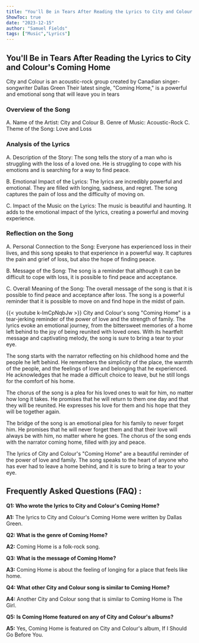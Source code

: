 ```yaml
---
title: "You'll Be in Tears After Reading the Lyrics to City and Colour's Coming Home"
ShowToc: true 
date: "2023-12-15"
author: "Samuel Fields" 
tags: ["Music","Lyrics"]
---
```

## You'll Be in Tears After Reading the Lyrics to City and Colour's Coming Home

City and Colour is an acoustic-rock group created by Canadian singer-songwriter Dallas Green Their latest single, "Coming Home," is a powerful and emotional song that will leave you in tears

### Overview of the Song

A. Name of the Artist: City and Colour 
B. Genre of Music: Acoustic-Rock 
C. Theme of the Song: Love and Loss 

### Analysis of the Lyrics

A. Description of the Story: The song tells the story of a man who is struggling with the loss of a loved one. He is struggling to cope with his emotions and is searching for a way to find peace. 

B. Emotional Impact of the Lyrics: The lyrics are incredibly powerful and emotional. They are filled with longing, sadness, and regret. The song captures the pain of loss and the difficulty of moving on. 

C. Impact of the Music on the Lyrics: The music is beautiful and haunting. It adds to the emotional impact of the lyrics, creating a powerful and moving experience.

### Reflection on the Song

A. Personal Connection to the Song: Everyone has experienced loss in their lives, and this song speaks to that experience in a powerful way. It captures the pain and grief of loss, but also the hope of finding peace. 

B. Message of the Song: The song is a reminder that although it can be difficult to cope with loss, it is possible to find peace and acceptance. 

C. Overall Meaning of the Song: The overall message of the song is that it is possible to find peace and acceptance after loss. The song is a powerful reminder that it is possible to move on and find hope in the midst of pain.

{{< youtube k-ImCpNqbJw >}} 
City and Colour's song "Coming Home" is a tear-jerking reminder of the power of love and the strength of family. The lyrics evoke an emotional journey, from the bittersweet memories of a home left behind to the joy of being reunited with loved ones. With its heartfelt message and captivating melody, the song is sure to bring a tear to your eye.

The song starts with the narrator reflecting on his childhood home and the people he left behind. He remembers the simplicity of the place, the warmth of the people, and the feelings of love and belonging that he experienced. He acknowledges that he made a difficult choice to leave, but he still longs for the comfort of his home.

The chorus of the song is a plea for his loved ones to wait for him, no matter how long it takes. He promises that he will return to them one day and that they will be reunited. He expresses his love for them and his hope that they will be together again.

The bridge of the song is an emotional plea for his family to never forget him. He promises that he will never forget them and that their love will always be with him, no matter where he goes. The chorus of the song ends with the narrator coming home, filled with joy and peace.

The lyrics of City and Colour's "Coming Home" are a beautiful reminder of the power of love and family. The song speaks to the heart of anyone who has ever had to leave a home behind, and it is sure to bring a tear to your eye.

## Frequently Asked Questions (FAQ) :
**Q1: Who wrote the lyrics to City and Colour's Coming Home?**

**A1:** The lyrics to City and Colour's Coming Home were written by Dallas Green.

**Q2: What is the genre of Coming Home?**

**A2:** Coming Home is a folk-rock song.

**Q3: What is the message of Coming Home?**

**A3:** Coming Home is about the feeling of longing for a place that feels like home.

**Q4: What other City and Colour song is similar to Coming Home?**

**A4:** Another City and Colour song that is similar to Coming Home is The Girl.

**Q5: Is Coming Home featured on any of City and Colour's albums?**

**A5:** Yes, Coming Home is featured on City and Colour's album, If I Should Go Before You.



